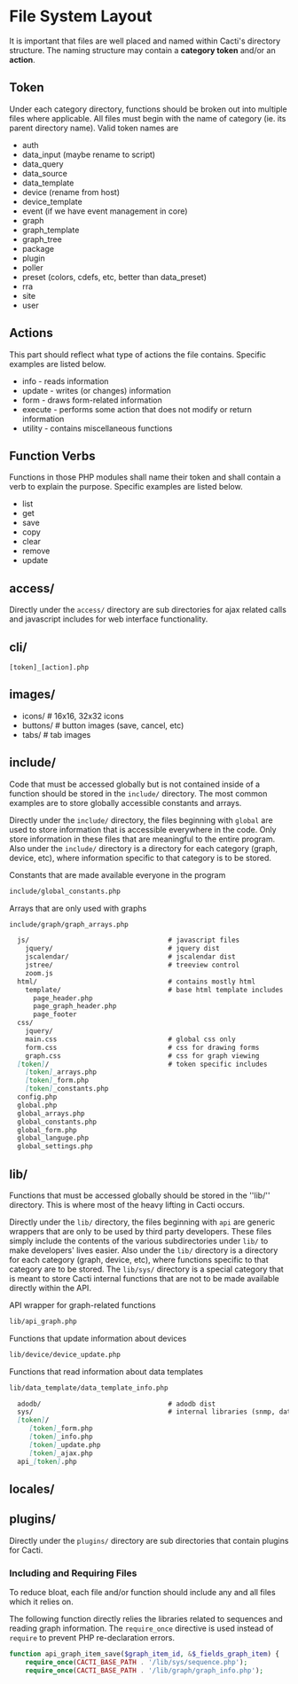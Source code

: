 # File System Layout

It is important that files are well placed and named within Cacti's directory
structure. The naming structure may contain a **category token** and/or an
**action**.

## Token

Under each category directory, functions should be broken out into multiple
files where applicable. All files must begin with the name of category (ie. its
parent directory name). Valid token names are

* auth
* data_input (maybe rename to script)
* data_query
* data_source
* data_template
* device (rename from host)
* device_template
* event (if we have event management in core)
* graph
* graph_template
* graph_tree
* package
* plugin
* poller
* preset (colors, cdefs, etc, better than data_preset)
* rra
* site
* user

## Actions

This part should reflect what type of actions the file contains. Specific
examples are listed below.

* info - reads information
* update - writes (or changes) information
* form - draws form-related information
* execute - performs some action that does not modify or return information
* utility - contains miscellaneous functions

## Function Verbs

Functions in those PHP modules shall name their token and shall contain a verb
to explain the purpose. Specific examples are listed below.

* list
* get
* save
* copy
* clear
* remove
* update

## access/

Directly under the `access/` directory are sub directories for ajax related
calls and javascript includes for web interface functionality.

## cli/

`[token]_[action].php`

## images/

* icons/        # 16x16, 32x32 icons
* buttons/      # button images (save, cancel, etc)
* tabs/         # tab images

## include/

Code that must be accessed globally but is not contained inside of a function
should be stored in the `include/` directory. The most common examples are to
store globally accessible constants and arrays.

Directly under the `include/` directory, the files beginning with `global` are
used to store information that is accessible everywhere in the code. Only store
information in these files that are meaningful to the entire program. Also
under the `include/` directory is a directory for each category (graph, device,
etc), where information specific to that category is to be stored.

Constants that are made available everyone in the program

```markdown
include/global_constants.php
```

Arrays that are only used with graphs

```markdown
include/graph/graph_arrays.php
```

```markdown
  js/                                   # javascript files
    jquery/                             # jquery dist
    jscalendar/                         # jscalendar dist
    jstree/                             # treeview control
    zoom.js
  html/                                 # contains mostly html
    template/                           # base html template includes
      page_header.php
      page_graph_header.php
      page_footer
  css/
    jquery/
    main.css                            # global css only
    form.css                            # css for drawing forms
    graph.css                           # css for graph viewing
  [token]/                              # token specific includes
    [token]_arrays.php
    [token]_form.php
    [token]_constants.php
  config.php
  global.php
  global_arrays.php
  global_constants.php
  global_form.php
  global_languge.php
  global_settings.php
```

## lib/

Functions that must be accessed globally should be stored in the ''lib/''
directory. This is where most of the heavy lifting in Cacti occurs.

Directly under the `lib/` directory, the files beginning with `api` are generic
wrappers that are only to be used by third party developers. These files simply
include the contents of the various subdirectories under `lib/` to make
developers' lives easier. Also under the `lib/` directory is a directory for
each category (graph, device, etc), where functions specific to that category
are to be stored. The `lib/sys/` directory is a special category that is meant
to store Cacti internal functions that are not to be made available directly
within the API.

API wrapper for graph-related functions

```markdown
lib/api_graph.php
```

Functions that update information about devices

```markdown
lib/device/device_update.php
```

Functions that read information about data templates

```markdown
lib/data_template/data_template_info.php
```

```markdown
  adodb/                                # adodb dist
  sys/                                  # internal libraries (snmp, database, etc)
  [token]/
     [token]_form.php
     [token]_info.php
     [token]_update.php
     [token]_ajax.php
  api_[token].php
```

## locales/

## plugins/

Directly under the `plugins/` directory are sub directories that contain
plugins for Cacti.

### Including and Requiring Files

To reduce bloat, each file and/or function should include any and all files
which it relies on.

The following function directly relies the libraries related to sequences and
reading graph information. The `require_once` directive is used instead of
`require` to prevent PHP re-declaration errors.

```php
function api_graph_item_save($graph_item_id, &$_fields_graph_item) {
    require_once(CACTI_BASE_PATH . '/lib/sys/sequence.php');
    require_once(CACTI_BASE_PATH . '/lib/graph/graph_info.php');
```

